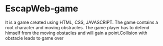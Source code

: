 # EscapWeb-game
It is a game created using HTML, CSS, JAVASCRIPT. The game contains a root character and moving obstracles. The game player has to defend himself from the moving obstacles and will gain a point.Collision with obstacle leads to game over
